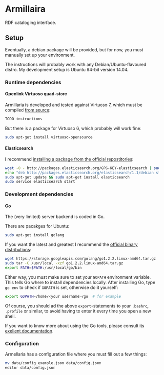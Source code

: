 # Armillaira
RDF cataloging interface.

## Setup
Eventually, a debian package will be provided, but for now, you must manually set up your environment.

The instructions will probably work with any Debian/Ubuntu-flavoured distro. My development setup is Ubuntu 64-bit version 14.04.

### Runtime dependencies

#### Openlink Virtuoso quad-store
Armillaria is developed and tested against Virtuoso 7, which must be compiled [from source](https://github.com/openlink/virtuoso-opensource):

```bash
TODO instructions
```

But there is a package for Virtuoso 6, which probably will work fine:

```bash
sudo apt-get install virtuoso-opensource
```


#### Elasticsearch
I recommend [installing a package from the official repostitories](http://www.elasticsearch.org/guide/en/elasticsearch/reference/current/setup-repositories.html):

```bash
wget -O - http://packages.elasticsearch.org/GPG-KEY-elasticsearch | sudo apt-key add -
echo "deb http://packages.elasticsearch.org/elasticsearch/1.1/debian stable main" | sudo tee -a /etc/apt/sources.list
sudo apt-get update && sudo apt-get install elasticsearch
sudo service elasticsearch start
```

### Development dependencies

#### Go
The (very limited) server backend is coded in Go.

There are pacakges for Ubuntu:

```bash
sudo apt-get install golang
```

If you want the latest and greatest I recommend the [official binary distributions](https://code.google.com/p/go/wiki/Downloads?tm=2):

```bash
wget https://storage.googleapis.com/golang/go1.2.2.linux-amd64.tar.gz
sudo tar -C /usr/local -xzf go1.2.2.linux-amd64.tar.gz
export PATH=$PATH:/usr/local/go/bin
```

Either way, you must make sure to set your `GOPATH` environment variable. This tells Go where to install dependencies locally. After installing Go, type `go env` to check if `GOPATH` is set, otherwise do it yourself:

```bash
export GOPATH=/home/<your username>/go  # for example
```

Of course, you should ad the above `export`-statements to your `.bashrc`, `.profile` or similar, to avoid having to enter it every time you open a new shell.

If you want to know more about using the Go tools, please consult its [exellent documentation](http://golang.org/doc/code.html).

### Configuration
Armellaria has a configuration file where you must fill out a few things:

```bash
mv data/config_example.json data/config.json
editor data/config.json
```
